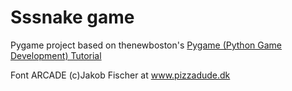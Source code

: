 # Sssnake game

Pygame project based on thenewboston's [Pygame (Python Game Development) Tutorial](https://www.youtube.com/watch?v=K5F-aGDIYaM)

Font ARCADE (c)Jakob Fischer at www.pizzadude.dk